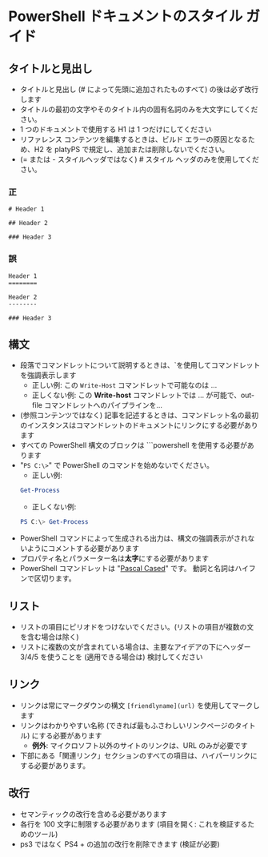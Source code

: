 # <a name="style-guide-for-powershell-docs"></a>PowerShell ドキュメントのスタイル ガイド


## <a name="titlesheadings"></a>タイトルと見出し

* タイトルと見出し (\# によって先頭に追加されたものすべて) の後は必ず改行します
* タイトルの最初の文字やそのタイトル内の固有名詞のみを大文字にしてください。
* 1 つのドキュメントで使用する H1 は 1 つだけにしてください
* リファレンス コンテンツを編集するときは、ビルド エラーの原因となるため、H2 を platyPS で規定し、追加または削除しないでください。
* (= または \- スタイルヘッダではなく) \# スタイル ヘッダのみを使用してください。

### <a name="correct"></a>正

```
# Header 1

## Header 2

### Header 3

```

### <a name="incorrect"></a>誤

```
Header 1
========

Header 2
--------

### Header 3
```

## <a name="syntax"></a>構文

* 段落でコマンドレットについて説明するときは、\`を使用してコマンドレットを強調表示します
  * 正しい例: この `Write-Host` コマンドレットで可能なのは ...
  * 正しくない例: この **Write-host** コマンドレットでは ... が可能で、out-file コマンドレットへのパイプラインを...
* (参照コンテンツではなく) 記事を記述するときは、コマンドレット名の最初のインスタンスはコマンドレットのドキュメントにリンクにする必要があります
* すべての PowerShell 構文のブロックは &#96;&#96;&#96;powershell を使用する必要があります
* "`PS C:\>`" で PowerShell のコマンドを始めないでください。
  * 正しい例:
  ```powershell
  Get-Process
  ```
  * 正しくない例:
  ```powershell
  PS C:\> Get-Process
  ```
* PowerShell コマンドによって生成される出力は、構文の強調表示がされないようにコメントする必要があります
* プロパティ名とパラメーター名は**太字**にする必要があります
* PowerShell コマンドレットは "[Pascal Cased](https://en.wikipedia.org/wiki/PascalCase)" です。 動詞と名詞はハイフンで区切ります。

## <a name="lists"></a>リスト

* リストの項目にピリオドをつけないでください。(リストの項目が複数の文を含む場合は除く)
* リストに複数の文が含まれている場合は、主要なアイデアの下にヘッダー 3/4/5 を使うことを (適用できる場合は) 検討してください

## <a name="links"></a>リンク

* リンクは常にマークダウンの構文 `[friendlyname](url)` を使用してマークします
* リンクはわかりやすい名称 (できれば最もふさわしいリンクページのタイトル) にする必要があります
  * **例外**: マイクロソフト以外のサイトのリンクは、URL のみが必要です
* 下部にある「関連リンク」セクションのすべての項目は、ハイパーリンクにする必要があります。 

## <a name="line-breaks"></a>改行

* セマンティックの改行を含める必要があります
* 各行を 100 文字に制限する必要があります (項目を開く: これを検証するためのツール)
* ps3 ではなく PS4 + の追加の改行を削除できます (検証が必要)
